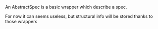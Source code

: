 An AbstractSpec is a basic wrapper which describe a spec.

For now it can seems useless, but structural info will be stored thanks to those wrappers